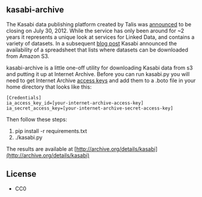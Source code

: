 kasabi-archive
--------------

The Kasabi data publishing platform created by Talis was [announced](http://blog.kasabi.com/2012/07/09/shutting-down-kasabi/) to be closing on July 30, 2012.  While the service has only been around for ~2 years it represents a unique look at services for Linked Data, and contains a variety of datasets. In a subsequent [blog post](http://blog.kasabi.com/2012/07/16/archive-of-datasets/) Kasabi announced the availability of a spreadsheet that lists where datasets can be downloaded from Amazon S3.

kasabi-archive is a little one-off utility for downloading Kasabi data from s3 and putting it up at Internet Archive. Before you can run kasabi.py you will need to get Internet Archive [access keys](http://archive.org/account/s3.php) and add them to a .boto file in your home directory that looks like this:

    [Credentials]
    ia_access_key_id=[your-internet-archive-access-key]
    ia_secret_access_key=[your-internet-archive-secret-access-key]

Then follow these steps:

1. pip install -r requirements.txt
1. ./kasabi.py

The results are available at [http://archive.org/details/kasabi](http://archive.org/details/kasabi)

License
-------

* CC0
